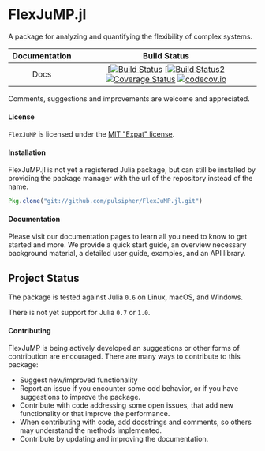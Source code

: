 # FlexJuMP.jl

A package for analyzing and quantifying the flexibility of complex systems.

| **Documentation**                                                               | **Build Status**                                                                                |
|:-------------------------------------------------------------------------------:|:-----------------------------------------------------------------------------------------------:|
| Docs | [[![Build Status](https://travis-ci.org/pulsipher/FlexJuMP.jl.svg?branch=master)](https://travis-ci.org/pulsipher/FlexJuMP.jl) [[![Build Status2](https://ci.appveyor.com/api/projects/status/github/pulsipher/FlexJuMP.jl?branch=master&svg=true)](https://ci.appveyor.com/project/pulsipher/FlexJuMP-jl) [![Coverage Status](https://coveralls.io/repos/pulsipher/FlexJuMP.jl/badge.svg?branch=master&service=github)](https://coveralls.io/github/pulsipher/FlexJuMP.jl?branch=master) [![codecov.io](http://codecov.io/github/pulsipher/FlexJuMP.jl/coverage.svg?branch=master)](http://codecov.io/github/pulsipher/FlexJuMP.jl?branch=master) |

Comments, suggestions and improvements are welcome and appreciated.

#### License
`FlexJuMP` is licensed under the [MIT "Expat" license](./LICENSE.md).

#### Installation
FlexJuMP.jl is not yet a registered Julia package, but can still be installed by providing the package manager
with the url of the repository instead of the name.

```julia
Pkg.clone("git://github.com/pulsipher/FlexJuMP.jl.git")
```

#### Documentation
Please visit our documentation pages to learn all you need to know to get started and more. We provide
a quick start guide, an overview necessary background material, a detailed user guide, examples, and
an API library.

## Project Status

The package is tested against Julia `0.6` on Linux, macOS, and Windows.

There is not yet support for Julia `0.7` or `1.0`.

#### Contributing
FlexJuMP is being actively developed an suggestions or other forms of contribution are encouraged.
There are many ways to contribute to this package:

- Suggest new/improved functionality
- Report an issue if you encounter some odd behavior, or if you have suggestions to improve the package.
- Contribute with code addressing some open issues, that add new functionality or that improve the performance.
- When contributing with code, add docstrings and comments, so others may understand the methods implemented.
- Contribute by updating and improving the documentation.
